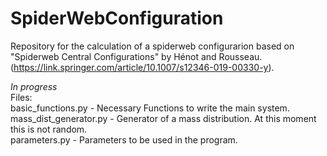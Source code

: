 # SpiderWebConfiguration
Repository for the calculation  of a spiderweb configurarion based on "Spiderweb Central Configurations" by Hénot and Rousseau.(https://link.springer.com/article/10.1007/s12346-019-00330-y).



*In progress* <br>
Files: <br>
basic_functions.py - Necessary Functions to write the main system.<br>
mass_dist_generator.py - Generator of a mass distribution. At this moment this is not random.<br>
parameters.py  - Parameters to be used in the program. <br>

